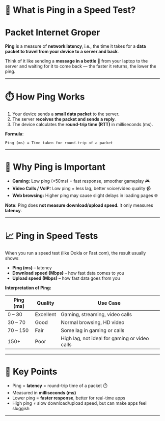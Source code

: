 

# 📶 What is Ping in a Speed Test?

# Packet Internet Groper

**Ping** is a measure of **network latency**, i.e., the time it takes for a **data packet to travel from your device to a server and back**.

Think of it like sending a **message in a bottle 🌊** from your laptop to the server and waiting for it to come back — the faster it returns, the lower the ping.

---

# ⏱️ How Ping Works

1. Your device sends a **small data packet** to the server.
2. The server **receives the packet and sends a reply**.
3. The device calculates the **round-trip time (RTT)** in milliseconds (ms).

**Formula:**

```
Ping (ms) = Time taken for round-trip of a packet
```

---

# 🌟 Why Ping is Important

* **Gaming:** Low ping (<50ms) = fast response, smoother gameplay 🎮
* **Video Calls / VoIP:** Low ping = less lag, better voice/video quality 📹
* **Web browsing:** Higher ping may cause slight delays in loading pages 🌐

**Note:** Ping does **not measure download/upload speed**. It only measures **latency**.

---

# 📈 Ping in Speed Tests

When you run a speed test (like Ookla or Fast.com), the result usually shows:

* **Ping (ms)** – latency
* **Download speed (Mbps)** – how fast data comes to you
* **Upload speed (Mbps)** – how fast data goes from you

**Interpretation of Ping:**

| Ping (ms) | Quality   | Use Case                                      |
| --------- | --------- | --------------------------------------------- |
| 0 – 30    | Excellent | Gaming, streaming, video calls                |
| 30 – 70   | Good      | Normal browsing, HD video                     |
| 70 – 150  | Fair      | Some lag in gaming or calls                   |
| 150+      | Poor      | High lag, not ideal for gaming or video calls |

---

# 🔑 Key Points

* Ping = **latency** = round-trip time of a packet ⏱️
* Measured in **milliseconds (ms)**
* Lower ping = **faster response**, better for real-time apps
* High ping ≠ slow download/upload speed, but can make apps feel sluggish

---